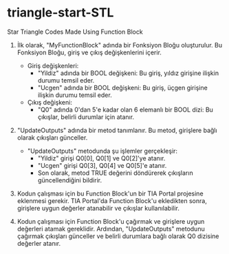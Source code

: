# triangle-start-STL
Star Triangle Codes Made Using Function Block



1. İlk olarak, "MyFunctionBlock" adında bir Fonksiyon Bloğu oluşturulur. Bu Fonksiyon Bloğu, giriş ve çıkış değişkenlerini içerir.
   - Giriş değişkenleri:
     - "Yildiz" adında bir BOOL değişkeni: Bu giriş, yıldız girişine ilişkin durumu temsil eder.
     - "Ucgen" adında bir BOOL değişkeni: Bu giriş, üçgen girişine ilişkin durumu temsil eder.
   - Çıkış değişkeni:
     - "Q0" adında 0'dan 5'e kadar olan 6 elemanlı bir BOOL dizi: Bu çıkışlar, belirli durumlar için atanır.

2. "UpdateOutputs" adında bir metod tanımlanır. Bu metod, girişlere bağlı olarak çıkışları günceller.
   - "UpdateOutputs" metodunda şu işlemler gerçekleşir:
     - "Yildiz" girişi Q0[0], Q0[1] ve Q0[2]'ye atanır.
     - "Ucgen" girişi Q0[3], Q0[4] ve Q0[5]'e atanır.
     - Son olarak, metod TRUE değerini döndürerek çıkışların güncellendiğini bildirir.

3. Kodun çalışması için bu Function Block'un bir TIA Portal projesine eklenmesi gerekir. TIA Portal'da Function Block'u ekledikten sonra, girişlere uygun değerler atanabilir ve çıkışlar kullanılabilir.

4. Kodun çalışması için Function Block'u çağırmak ve girişlere uygun değerleri atamak gereklidir. Ardından, "UpdateOutputs" metodunu çağırmak çıkışları günceller ve belirli durumlara bağlı olarak Q0 dizisine değerler atanır.
